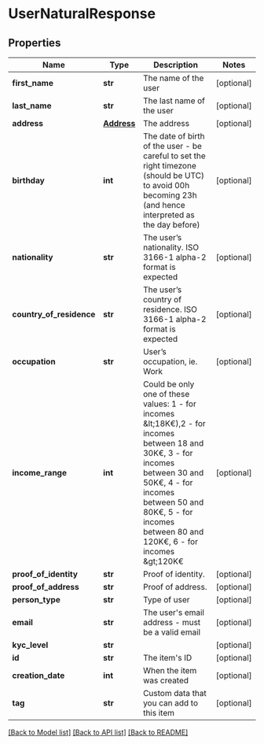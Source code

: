 # UserNaturalResponse

## Properties
Name | Type | Description | Notes
------------ | ------------- | ------------- | -------------
**first_name** | **str** | The name of the user | [optional] 
**last_name** | **str** | The last name of the user | [optional] 
**address** | [**Address**](Address.md) | The address | [optional] 
**birthday** | **int** | The date of birth of the user - be careful to set the right timezone (should be UTC) to avoid 00h becoming 23h (and hence interpreted as the day before) | [optional] 
**nationality** | **str** | The user’s nationality. ISO 3166-1 alpha-2 format is expected | [optional] 
**country_of_residence** | **str** | The user’s country of residence. ISO 3166-1 alpha-2 format is expected | [optional] 
**occupation** | **str** | User’s occupation, ie. Work | [optional] 
**income_range** | **int** | Could be only one of these values: 1 - for incomes &amp;lt;18K€),2 - for incomes between 18 and 30K€, 3 - for incomes between 30 and 50K€, 4 - for incomes between 50 and 80K€, 5 - for incomes between 80 and 120K€, 6 - for incomes &amp;gt;120K€ | [optional] 
**proof_of_identity** | **str** | Proof of identity. | [optional] 
**proof_of_address** | **str** | Proof of address. | [optional] 
**person_type** | **str** | Type of user | [optional] 
**email** | **str** | The user&#39;s email address - must be a valid email | [optional] 
**kyc_level** | **str** |  | [optional] 
**id** | **str** | The item&#39;s ID | [optional] 
**creation_date** | **int** | When the item was created | [optional] 
**tag** | **str** | Custom data that you can add to this item | [optional] 

[[Back to Model list]](../README.md#documentation-for-models) [[Back to API list]](../README.md#documentation-for-api-endpoints) [[Back to README]](../README.md)


